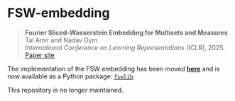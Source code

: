 # FSW-embedding

> **Fourier Sliced-Wasserstein Embedding for Multisets and Measures**
> Tal Amir and Nadav Dym.  
> *International Conference on Learning Representations (ICLR)*, 2025.
[Paper site](https://iclr.cc/virtual/2025/poster/30562)

The implementation of the FSW embedding has been moved [**here**](https://github.com/tal-amir/fswlib) and is now available as a Python package: [`fswlib`](https://pypi.org/project/fswlib/).

This repository is no longer maintained.
